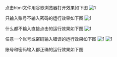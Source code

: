 点击html文件用谷歌浏览器打开效果如下图
![1](https://github.com/xiakon/user-login/blob/master/2.png)

只输入账号不输入密码的运行效果如下图
![1](https://github.com/xiakon/user-login/blob/master/4.png)

什么都不输入直接点击的运行效果如下图
![1](https://github.com/xiakon/user-login/blob/master/3.png)

任意一个账号或密码输入错误的运行效果如下图
![1](https://github.com/xiakon/user-login/blob/master/5.png)
![1](https://github.com/xiakon/user-login/blob/master/1.png)

账号和密码输入都正确的运行效果如下图
